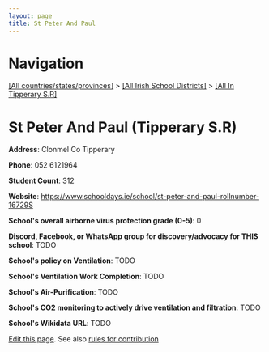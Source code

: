 ```yaml
---
layout: page
title: St Peter And Paul
---
```

# Navigation

[[All countries/states/provinces]](../../..) > [[All Irish School Districts]](../..) > [[All In Tipperary S.R]](..)

# St Peter And Paul (Tipperary S.R)

**Address**: Clonmel Co Tipperary

**Phone**: 052 6121964

**Student Count**: 312

**Website**: <https://www.schooldays.ie/school/st-peter-and-paul-rollnumber-16729S>

**School's overall airborne virus protection grade (0-5)**: 0

**Discord, Facebook, or WhatsApp group for discovery/advocacy for THIS school**: TODO

**School's policy on Ventilation**: TODO

**School's Ventilation Work Completion**: TODO

**School's Air-Purification**: TODO

**School's CO2 monitoring to actively drive ventilation and filtration**: TODO

**School's Wikidata URL**: TODO


[Edit this page](https://github.com/ventilate-schools/Ireland/edit/main/./Tipperary_S.R/St_Peter_And_Paul.md). See also [rules for contribution](../../../contribution-rules/)